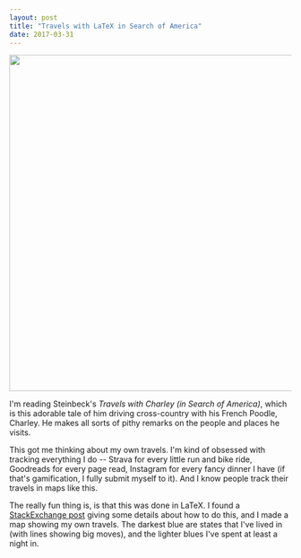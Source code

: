 ```yaml
---
layout: post
title: "Travels with LaTeX in Search of America"
date: 2017-03-31
---
```


<center>
<img src="{{ site.url }}/assets/img/visit-map.png" style="width:600px; height:auto"></center>

I'm reading Steinbeck's <i>Travels with Charley (in Search of America)</i>, which is this adorable tale of him driving cross-country with his French Poodle, Charley. He makes all sorts of pithy remarks on the people and places he visits. 

This got me thinking about my own travels. I'm kind of obsessed with tracking everything I do -- Strava for every little run and bike ride, Goodreads for every page read, Instagram for every fancy dinner I have (if that's gamification, I fully submit myself to it). And I know people track their travels in maps like this. 

The really fun thing is, is that this was done in LaTeX. I found a <a href="http://tex.stackexchange.com/questions/183087/draw-colored-world-us-map-in-latex">StackExchange post</a> giving some details about how to do this, and I made a map showing my own travels. The darkest blue are states that I've lived in (with lines showing big moves), and the lighter blues I've spent at least a night in.

